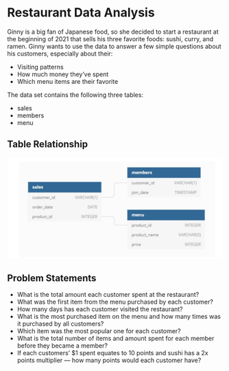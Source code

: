 # Restaurant Data Analysis

Ginny is a big fan of Japanese food, so she decided to start a restaurant at the beginning of 2021 that sells his three favorite
foods: sushi, curry, and ramen.
Ginny wants to use the data to answer a few simple questions about his customers, especially about their:
* Visiting patterns
* How much money they’ve spent
* Which menu items are their favorite 

The data set contains the following three tables:
* sales
* members
* menu
## Table Relationship

![](https://github.com/swathiathul/MySql-Data-Analysis-Projects/blob/main/Restaurant%20data/Screenshot/img_1.png)
## Problem Statements

* What is the total amount each customer spent at the restaurant?
* What was the first item from the menu purchased by each customer?
* How many days has each customer visited the restaurant?
* What is the most purchased item on the menu and how many times was it purchased by all customers?
* Which item was the most popular one for each customer?
* What is the total number of items and amount spent for each member before they became a member?
* If each customers’ $1 spent equates to 10 points and sushi has a 2x points multiplier — how many points would each customer have?